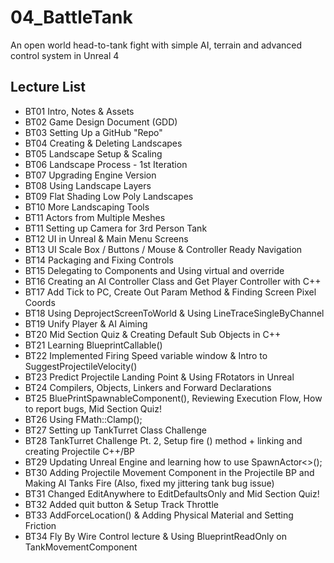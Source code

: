 # 04_BattleTank
An open world head-to-tank fight with simple AI, terrain and advanced control system in Unreal 4

## Lecture List
* BT01 Intro, Notes & Assets
* BT02 Game Design Document (GDD)
* BT03 Setting Up a GitHub "Repo"
* BT04 Creating & Deleting Landscapes
* BT05 Landscape Setup & Scaling
* BT06 Landscape Process - 1st Iteration
* BT07 Upgrading Engine Version
* BT08 Using Landscape Layers
* BT09 Flat Shading Low Poly Landscapes
* BT10 More Landscaping Tools
* BT11 Actors from Multiple Meshes
* BT11 Setting up Camera for 3rd Person Tank
* BT12 UI in Unreal & Main Menu Screens
* BT13 UI Scale Box / Buttons / Mouse & Controller Ready Navigation
* BT14 Packaging and Fixing Controls
* BT15 Delegating to Components and Using virtual and override
* BT16 Creating an AI Controller Class and Get Player Controller with C++
* BT17 Add Tick to PC, Create Out Param Method & Finding Screen Pixel Coords
* BT18 Using DeprojectScreenToWorld & Using LineTraceSingleByChannel
* BT19 Unify Player & AI Aiming
* BT20 Mid Section Quiz & Creating Default Sub Objects in C++
* BT21 Learning BlueprintCallable()
* BT22 Implemented Firing Speed variable window & Intro to SuggestProjectileVelocity()
* BT23 Predict Projectile Landing Point & Using FRotators in Unreal
* BT24 Compilers, Objects, Linkers and Forward Declarations
* BT25 BluePrintSpawnableComponent(), Reviewing Execution Flow, How to report bugs, Mid Section Quiz!
* BT26 Using FMath::Clamp();
* BT27 Setting up TankTurret Class Challenge
* BT28 TankTurret Challenge Pt. 2, Setup fire () method + linking and creating Projectile C++/BP
* BT29 Updating Unreal Engine and learning how to use SpawnActor<>();
* BT30 Adding Projectile Movement Component in the Projectile BP and Making AI Tanks Fire (Also, fixed my jittering tank bug issue)
* BT31 Changed EditAnywhere to EditDefaultsOnly and Mid Section Quiz!
* BT32 Added quit button & Setup Track Throttle
* BT33 AddForceLocation() & Adding Physical Material and Setting Friction
* BT34 Fly By Wire Control lecture & Using BlueprintReadOnly on TankMovementComponent